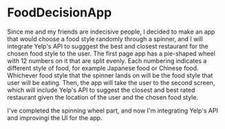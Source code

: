 # FoodDecisionApp
Since me and my friends are indecisive people, I decided to make an app that would choose a food style randomly through a spinner, and I will integrate Yelp's API to sugggest the best and closest restaurant for the chosen food style to the user. 
The first page app has a pie-shaped wheel with 12 numbers on it that are split evenly. Each numbering indicates a different style of food, for example Japanese food or Chinese food. Whichever food style that the spinner lands on will be the food style that user will be eating. Then, the app will take the user to the second screen, which will include Yelp's API to suggest the closest and best rated restaurant given the location of the user and the chosen food style. 

I've completed the spinning wheel part, and now I'm integrating Yelp's API and improvingi the UI for the app. 
